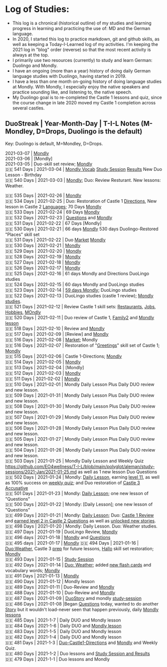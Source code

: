 # Log of Studies: 
* This log is a chronical (historical outline) of my studies and learning progress in learning and practicing the use of: MD and the German language. 
* In 2020, I started this log to practice markdown, git and github skills, as well as keeping a Today-I-Learned log of my activities. I'm keeping the 2021 log in "blog" order (reverse) so that the most recent activity is always at the top. 
* I primarily use two resources (currently) to study and learn German: Duolingo and Mondly.  
* I have an ongoing (more than a year) history of doing daily German language studies with Duolingo, having started in 2019. 
* I have a less than one month on-going history of doing language studies at Mondly.  With Mondly, I especially enjoy the native speakers and practice sounding like, and listening to, the native speech. 
* My Duolingo goal is to re-completed the Castle 1 lessons and quiz, since the course change in late 2020 moved my Castle 1 completion across several castles. 


## DuoStreak | Year-Month-Day | T-I-L Notes (M-Mondley, D=Drops, Duolingo is the default) <br>
Key: Duolingo is default, M=Mondley, D=Drops. <br>

2021-03-07 | [Mondly](https://github.com/EO4wellness/T-I-L/blob/main/polyglot/aleman/study-sessions/2021-March/2021-03-07.md)<br>
2021-03-06 | [Mondly]<br>
2021-03-05 | Duo-skill set review; [Mondly](https://github.com/EO4wellness/T-I-L/blob/main/polyglot/aleman/study-sessions/2021-March/2021-03-05.md)<br>
:de: 541 Days | 2021-03-04 | [Mondly Vocab](https://github.com/EO4wellness/T-I-L/blob/main/polyglot/aleman/study-sessions/2021-March/2021-03-04-vocab.jpg) [Study Session](https://github.com/EO4wellness/T-I-L/blob/main/polyglot/aleman/study-sessions/2021-March/2021-03-04.md) [Results](https://github.com/EO4wellness/T-I-L/blob/main/polyglot/aleman/study-sessions/2021-March/2021-03-04-German-Results.png) New Duo Lesson - Birthday <br> 
:de: 540 Days | 2021-03-03 | [Mondly](https://github.com/EO4wellness/T-I-L/blob/main/polyglot/aleman/study-sessions/2021-March/2021-03-03.md); Duo: Review Resturant. New lessons: Weather.<br> 

:de: 535 Days | 2021-02-26 | [Mondly](https://github.com/EO4wellness/T-I-L/blob/main/polyglot/aleman/study-sessions/2021-Feb/2021-02-26.md)<br>
:de: 534 Days | 2021-02-25 | Duo: Restoration of Castle 1 [Directions](https://github.com/EO4wellness/T-I-L/blob/main/polyglot/aleman/Castle-1/directions.md#2021-02-25-review-session), New lesson in Castle 2 [Languages](https://github.com/EO4wellness/T-I-L/blob/main/polyglot/aleman/Castle-2/Languages.md#2021-02-25-session); 70 Days [Mondly](https://github.com/EO4wellness/T-I-L/blob/main/polyglot/aleman/study-sessions/2021-Feb/2021-02-25.md)<br>
:de: 533 Days | 2021-02-24 | 69 Days [Mondly](https://github.com/EO4wellness/T-I-L/blob/main/polyglot/aleman/study-sessions/2021-Feb/2021-02-24.md)<br>
:de: 532 Days | 2021-02-23 | [Questions](https://github.com/EO4wellness/T-I-L/blob/main/polyglot/aleman/Castle-2/Questions.md) and [Mondly](https://github.com/EO4wellness/T-I-L/blob/main/polyglot/aleman/study-sessions/2021-Feb/2021-02-23.md)<br>
:de: 531 Days | 2021-02-22 | 67 Days [Mondly]<br>
:de: 530 Days | 2021-02-21 | 66 days [Mondly](https://github.com/EO4wellness/T-I-L/blob/main/polyglot/aleman/study-sessions/2021-Feb/2021-02-21.md) 530 days Duolingo-Restored "Places" skill set<br>
:de: 531 Days | 2021-02-22 | Duo [Market](https://github.com/EO4wellness/T-I-L/blob/main/polyglot/aleman/Castle-2/Market.md) [Mondly](#)<br>
:de: 530 Days | 2021-02-21 | [Mondly](#)<br>
:de: 529 Days | 2021-02-20 | [Mondly](#)<br>
:de: 528 Days | 2021-02-19 | [Mondly](#)<br>
:de: 527 Days | 2021-02-18 | [Mondly](#)<br>
:de: 526 Days | 2021-02-17 | [Mondly](#)<br>
:de: 525 Days | 2021-02-16 | 61 days Mondly and Directions DuoLingo studies<br>
:de: 524 Days | 2021-02-15 | 60 days Mondly and DuoLingo studies<br>
:de: 523 Days | 2021-02-14 | [59 days Mondly](https://github.com/EO4wellness/T-I-L/blob/main/polyglot/aleman/study-sessions/2021-Feb/2021-02-14.md); DuoLingo studies<br>
:de: 522 Days | 2021-02-13 | DuoLingo studies (castle 1 review); [Mondly studies](https://github.com/EO4wellness/T-I-L/blob/main/polyglot/aleman/study-sessions/2021-Feb/2021-02-13.md). <br>
:de: 521 Days | 2021-02-12 | Review Castle 1 skill sets: [Restaurants](https://github.com/EO4wellness/T-I-L/blob/main/polyglot/aleman/Castle-1/Restaurant.md), [Jobs](https://github.com/EO4wellness/T-I-L/blob/main/polyglot/aleman/Castle-1/Jobs.md), [Hobbies](https://github.com/EO4wellness/T-I-L/blob/main/polyglot/aleman/Castle-1/Hobbies.md), [MOndly](https://github.com/EO4wellness/T-I-L/blob/main/polyglot/aleman/study-sessions/2021-Feb/2021-02-12.md)<br>
:de: 520 Days | 2021-02-11 | Duo review of Castle 1, [Family2](https://github.com/EO4wellness/T-I-L/blob/main/polyglot/aleman/Castle-2/Family-2.md) and [Mondly lesson](https://github.com/EO4wellness/T-I-L/blob/main/polyglot/aleman/study-sessions/2021-Feb/2021-02-11.md)<br>
:de: 518 Days | 2021-02-10 | Review and [Mondly](https://github.com/EO4wellness/T-I-L/blob/main/polyglot/aleman/study-sessions/2021-Feb/2021-02-10.md)<br>
:de: 517 Days | 2021-02-09 | [Review] and [Mondly](https://github.com/EO4wellness/T-I-L/blob/main/polyglot/aleman/study-sessions/2021-Feb/2021-02-09.md)<br>
:de: 516 Days | 2021-02-08 | [Market](https://github.com/EO4wellness/T-I-L/blob/main/polyglot/aleman/Castle-2/Market.md); Mondly<br>
:de: 516 Days | 2021-02-07 | Restoration of "[Greetings](https://github.com/EO4wellness/T-I-L/blob/main/polyglot/aleman/Castle-1/Greetings.md)" skill set of Castle 1; [Mondly](https://github.com/EO4wellness/T-I-L/blob/main/polyglot/aleman/study-sessions/2021-Feb/2021-02-07.md)<br>
:de: 515 Days | 2021-02-06 | Castle 1-Directions; [Mondly](https://github.com/EO4wellness/T-I-L/blob/main/polyglot/aleman/study-sessions/2021-Feb/2021-02-06.md)<br>
:de: 514 Days | 2021-02-05 | [Mondly](https://github.com/EO4wellness/T-I-L/blob/main/polyglot/aleman/study-sessions/2021-Feb/2021-02-05.md)<br>
:de: 513 Days | 2021-02-04 | [Mondly] <br>
:de: 512 Days | 2021-02-03 | [Mondly](https://github.com/EO4wellness/T-I-L/blob/main/polyglot/aleman/study-sessions/2021-Feb/2021-02-03.md)<br> 
:de: 511 Days  | 2021-02-02 | [Mondly](https://github.com/EO4wellness/T-I-L/blob/main/polyglot/aleman/study-sessions/2021-Feb/2021-02-02.md)<br>
:de: 510 Days  | 2021-02-01 | Mondly Daily Lesson Plus Daily DUO review and new lesson. <br>
:de: 509 Days  | 2021-01-31 | Mondly Daily Lesson Plus Daily DUO review and new lesson. <br>
:de: 508 Days  | 2021-01-30 | Mondly Daily Lesson Plus Daily DUO review and new lesson. <br>
:de: 507 Days  | 2021-01-29 | Mondly Daily Lesson Plus Daily DUO review and new lesson. <br>
:de: 506 Days  | 2021-01-28 | Mondly Daily Lesson Plus Daily DUO review and new lesson. <br>
:de: 505 Days  | 2021-01-27 | Mondly Daily Lesson Plus Daily DUO review and new lesson. <br>
:de: 504 Days  | 2021-01-26 | Mondly Daily Lesson Plus Daily DUO review and new lesson. <br>
:de: 503 Days | 2021-01-25  | Mondly Daily Lesson and Weekly Quiz https://github.com/EO4wellness/T-I-L/blob/main/polyglot/aleman/study-sessions/2021-Jan/2021-01-25.md as well as 1 new lesson Duo Questions <br>
:de: 502 Days | 2021-01-24  | Mondly: [Daily Lesson](https://github.com/EO4wellness/T-I-L/blob/main/polyglot/aleman/study-sessions/2021-Jan/2021-01-24.md), earning [level 11](https://github.com/EO4wellness/T-I-L/blob/main/polyglot/aleman/images/2021-01-24-earned-level11-german.jpg), as well as 100% success on [weekly quiz](https://github.com/EO4wellness/T-I-L/blob/main/polyglot/aleman/study-sessions/2021-Jan/2021-01-24.md); and Duo restoration of [Castle 3 Accusative](https://github.com/EO4wellness/T-I-L/blob/main/polyglot/aleman/Castle-3/Accusative.md)<br>
:de: 501 Days | 2021-01-23  | Mondly: [Daily Lesson](https://github.com/EO4wellness/T-I-L/blob/main/polyglot/aleman/study-sessions/2021-Jan/2021-01-23.md); one new lesson of "Questions" <br>
:de: 500 Days | 2021-01-22  | Mondly: [Daily Lesson]; one new lesson of "Questions" <br>
:de: 499 Days | 2021-01-21  | Mondly: [Daily Lesson](https://github.com/EO4wellness/T-I-L/blob/main/polyglot/aleman/study-sessions/2021-Jan/2021-01-21.md); Duo: [Castle 1 Review](https://github.com/EO4wellness/T-I-L/blob/main/polyglot/aleman/Castle-1/Castle1-Quiz.md) and [earned level 2 in Castle 2 Questions](https://github.com/EO4wellness/T-I-L/blob/main/polyglot/aleman/Castle-2/Questions.md#2021-01-21-study-session) as well as [unlocked new stories](https://github.com/EO4wellness/T-I-L/blob/main/polyglot/aleman/Castle-2/Images/2021-01-21-unlocked-new-stories.png). <br>
:de: 498 Days |  2021-01-20  | Mondly: Daily Lesson.  Duo: Weather studies. <br>
:de: 497 Days |  2021-01-19 | DuoLingo Review, [Mondly](https://github.com/EO4wellness/T-I-L/blob/main/polyglot/aleman/study-sessions/2021-Jan/2021-01-19.md)<br>
:de: 496 days |  2021-01-18  |  [Mondly](https://github.com/EO4wellness/T-I-L/blob/main/polyglot/aleman/study-sessions/2021-Jan/2021-01-18.md) and [Questions](https://github.com/EO4wellness/T-I-L/edit/main/polyglot/aleman/Castle-2/Questions.md)<br>
:de: 495 days | 2021-01-17  | [Mondly](https://github.com/EO4wellness/T-I-L/blob/main/polyglot/aleman/study-sessions/2021-Jan/2021-01-17.md)
:de: 494 Days  | 2021-01-16  | [Duo:Weather](https://github.com/EO4wellness/T-I-L/blob/main/polyglot/aleman/Castle-2/Weather.md), Castle 3 [prep](https://github.com/EO4wellness/T-I-L/blob/main/polyglot/aleman/Castle-3/README.md) for future lessons, [Hallo](https://github.com/EO4wellness/T-I-L/blob/main/polyglot/aleman/Castle-3/Hallo.md) skill set restoration; [Mondly](https://github.com/EO4wellness/T-I-L/blob/main/polyglot/aleman/study-sessions/2021-Jan/2021-01-16.md)<br>
:de: 493 Days   | 2021-01-15  | [Study Session](https://github.com/EO4wellness/T-I-L/blob/main/polyglot/aleman/study-sessions/2021-Jan/2021-01-15.md)<br>
:de: 492 Days | 2021-01-14 | [Duo: Weather](https://github.com/EO4wellness/T-I-L/blob/main/polyglot/aleman/Castle-2/Weather.md); added [new flash cards](https://github.com/EO4wellness/T-I-L/tree/main/polyglot/aleman/Castle-2/Images) and vocabulary words; [Mondly](https://github.com/EO4wellness/T-I-L/blob/main/polyglot/aleman/study-sessions/2021-Jan/2021-01-14.md)<br>
:de: 491 Days | 2021-01-13 | [Mondly](https://github.com/EO4wellness/T-I-L/blob/main/polyglot/aleman/study-sessions/2021-Jan/2021-01-13%2Cmd)<br>
:de: 490 Days | 2021-01-12 | Mondly lesson<br>
:de: 489 Days | 2021-01-11 | Duo-Review and [Mondly](https://github.com/EO4wellness/T-I-L/blob/main/polyglot/aleman/study-sessions/2021-Jan/2021-01-11.md)<br>
:de: 488 Days | 2021-01-10  | Duo-Review and [Mondly](https://github.com/EO4wellness/T-I-L/blob/main/polyglot/aleman/study-sessions/2021-Jan/2021-01-10.md)<br>
:de: 487 Days | 2021-01-09 | [DuoStory](https://github.com/EO4wellness/T-I-L/blob/main/polyglot/aleman/Castle-1/one-thing.md) amd mondly [study-session](https://github.com/EO4wellness/T-I-L/blob/main/polyglot/aleman/study-sessions/2021-Jan/2021-01-09.md)<br>
:de: 486 Days | 2021-01-08 |Began [Questions](https://github.com/EO4wellness/T-I-L/blob/main/polyglot/aleman/Castle-2/Questions.md) today, wanted to do another [Story](https://github.com/EO4wellness/T-I-L/blob/main/polyglot/aleman/Castle-1/one-thing.md) but it wouldn't load-never seen that happen previously, daily [Mondly lessons](https://github.com/EO4wellness/T-I-L/blob/main/polyglot/aleman/study-sessions/2021-Jan/2021-01-08.md) <br>
:de: 485 Days | 2021-1-7 | Daily DUO and Mondly lesson<br>
:de: 484 Days | 2021-1-6 | Daily DUO and [Mondly lesson](https://github.com/EO4wellness/T-I-L/blob/main/polyglot/aleman/study-sessions/2021-Jan/2021-01-06.md) <br>
:de: 483 Days | 2021-1-5 | Daily DUO and Mondly lesson<br>
:de: 482 Days | 2021-1-4 | Daily DUO and Mondly lesson<br>
:de: 481 Days | 2021-1-3 | [Duo-Castle1-Directions](https://github.com/EO4wellness/T-I-L/blob/main/polyglot/aleman/Castle-1/2021-01-03.md) and [Mondly](https://github.com/EO4wellness/T-I-L/blob/main/polyglot/aleman/study-sessions/2021-Jan/2021-01-03.md) and Weekly Quiz. <br>
:de: 480 Days | 2021-1-2 | Duo lessons and [Study Session and Results](https://github.com/EO4wellness/T-I-L/blob/main/polyglot/aleman/study-sessions/2021-Jan/2021-01-02.md) <br>
:de: 479 Days | 2021-1-1 |  Duo lessons and Mondly <br>
